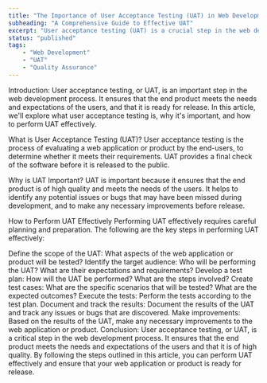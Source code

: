 ```yaml
---
title: "The Importance of User Acceptance Testing (UAT) in Web Development"
subheading: "A Comprehensive Guide to Effective UAT"
excerpt: "User acceptance testing (UAT) is a crucial step in the web development process that helps to ensure that the end product meets the needs and expectations of the users. By evaluating the software or application before release, UAT helps to identify any potential issues or bugs that may have been missed during development, and to make any necessary improvements. This guide will explore the importance of UAT, what it entails, and how to perform UAT effectively, so that your web application or product is ready for release."
status: "published"
tags:
    - "Web Development"
    - "UAT"
    - "Quality Assurance"
---
```


Introduction:
User acceptance testing, or UAT, is an important step in the web development process. It ensures that the end product meets the needs and expectations of the users, and that it is ready for release. In this article, we'll explore what user acceptance testing is, why it's important, and how to perform UAT effectively.

What is User Acceptance Testing (UAT)?
User acceptance testing is the process of evaluating a web application or product by the end-users, to determine whether it meets their requirements. UAT provides a final check of the software before it is released to the public.

Why is UAT Important?
UAT is important because it ensures that the end product is of high quality and meets the needs of the users. It helps to identify any potential issues or bugs that may have been missed during development, and to make any necessary improvements before release.

How to Perform UAT Effectively
Performing UAT effectively requires careful planning and preparation. The following are the key steps in performing UAT effectively:

Define the scope of the UAT: What aspects of the web application or product will be tested?
Identify the target audience: Who will be performing the UAT? What are their expectations and requirements?
Develop a test plan: How will the UAT be performed? What are the steps involved?
Create test cases: What are the specific scenarios that will be tested? What are the expected outcomes?
Execute the tests: Perform the tests according to the test plan.
Document and track the results: Document the results of the UAT and track any issues or bugs that are discovered.
Make improvements: Based on the results of the UAT, make any necessary improvements to the web application or product.
Conclusion:
User acceptance testing, or UAT, is a critical step in the web development process. It ensures that the end product meets the needs and expectations of the users and that it is of high quality. By following the steps outlined in this article, you can perform UAT effectively and ensure that your web application or product is ready for release.